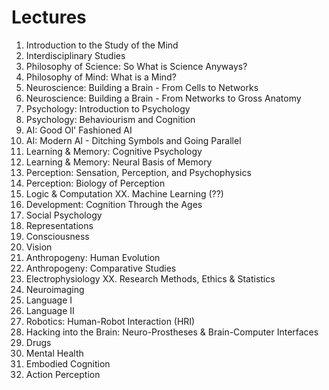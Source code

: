 # Lectures

1.  Introduction to the Study of the Mind
2.  Interdisciplinary Studies
3.  Philosophy of Science: So What is Science Anyways?
4.  Philosophy of Mind: What is a Mind?
5.  Neuroscience: Building a Brain - From Cells to Networks
6.  Neuroscience: Building a Brain - From Networks to Gross Anatomy
7.  Psychology: Introduction to Psychology
8.  Psychology: Behaviourism and Cognition
9.  AI: Good Ol' Fashioned AI
10. AI: Modern AI - Ditching Symbols and Going Parallel
11. Learning & Memory: Cognitive Psychology
12. Learning & Memory: Neural Basis of Memory
13. Perception: Sensation, Perception, and Psychophysics
14. Perception: Biology of Perception
15. Logic & Computation
XX. Machine Learning (??)
16. Development: Cognition Through the Ages
17. Social Psychology
18. Representations
19. Consciousness
20. Vision
21. Anthropogeny: Human Evolution
22. Anthropogeny: Comparative Studies
23. Electrophysiology
XX. Research Methods, Ethics & Statistics
24. Neuroimaging
25. Language I
26. Language II
27. Robotics: Human-Robot Interaction (HRI)
28. Hacking into the Brain: Neuro-Prostheses & Brain-Computer Interfaces
29. Drugs
30. Mental Health
31. Embodied Cognition
32. Action Perception